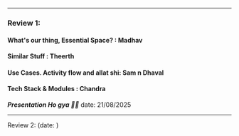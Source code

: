 

---

### **Review 1:**
#### What's our thing, Essential Space? : Madhav 

#### Similar Stuff : Theerth 

#### Use Cases. Activity flow and allat shi:  Sam n Dhaval

#### Tech Stack & Modules : Chandra






***Presentation Ho gya  🎉🎉*** 
date: 21/08/2025



---

Review 2: (date:  )
